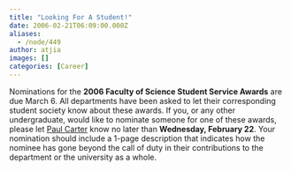```yaml
---
title: "Looking For A Student!"
date: 2006-02-21T06:09:00.000Z
aliases:
  - /node/449
author: atjia
images: []
categories: [Career]
---
```


Nominations for the **2006 Faculty of Science Student Service Awards** are due March 6. All departments have been asked to let their corresponding student society know about these awards. If you, or any other undergraduate, would like to nominate someone for one of these awards, please let [Paul Carter](/cdn-cgi/l/email-protection#d5a5b6b4a7a1b0a795b6a6fba0b7b6fbb6b4) know no later than **Wednesday, February 22**. Your nomination should include a 1-page description that indicates how the nominee has gone beyond the call of duty in their contributions to the department or the university as a whole.
